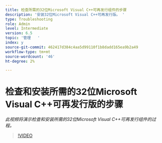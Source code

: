 ```yaml
---
title: 检查所需的32位Microsoft Visual C++可再发行组件的步骤
description: '安装32位Microsoft Visual C++可再发行版。 '
type: Troubleshooting
role: Admin
level: Intermediate
version: 6.5
topic: '管理   '
index: y
source-git-commit: 462417d384c4aa5d99110f1b8dadd165ea9b2a49
workflow-type: tm+mt
source-wordcount: '46'
ht-degree: 2%

---
```



# 检查和安装所需的32位Microsoft Visual C++可再发行版的步骤

*此视频将演示检查和安装所需的32位Microsoft Visual C++可再发行组件的过程。*

>[!VIDEO](https://video.tv.adobe.com/v/335520?quality=9&learn=on)

